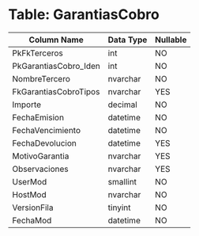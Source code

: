 # Table: GarantiasCobro

| Column Name | Data Type | Nullable |
|-------------|-----------|----------|
| PkFkTerceros | int | NO |
| PkGarantiasCobro_Iden | int | NO |
| NombreTercero | nvarchar | NO |
| FkGarantiasCobroTipos | nvarchar | YES |
| Importe | decimal | NO |
| FechaEmision | datetime | NO |
| FechaVencimiento | datetime | NO |
| FechaDevolucion | datetime | YES |
| MotivoGarantia | nvarchar | YES |
| Observaciones | nvarchar | YES |
| UserMod | smallint | NO |
| HostMod | nvarchar | NO |
| VersionFila | tinyint | NO |
| FechaMod | datetime | NO |
